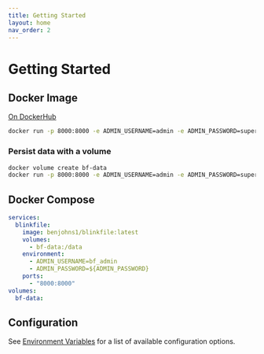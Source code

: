 ```yaml
---
title: Getting Started
layout: home
nav_order: 2
---
```

# Getting Started
## Docker Image
[On DockerHub](https://hub.docker.com/repository/docker/benjohns1/blinkfile)

```sh
docker run -p 8000:8000 -e ADMIN_USERNAME=admin -e ADMIN_PASSWORD=supersecretpassword benjohns1/blinkfile
```

### Persist data with a volume
```sh
docker volume create bf-data
docker run -p 8000:8000 -e ADMIN_USERNAME=admin -e ADMIN_PASSWORD=supersecretpassword -v bf-data:/data benjohns1/blinkfile
```

## Docker Compose
```yaml
services:
  blinkfile:
    image: benjohns1/blinkfile:latest
    volumes:
      - bf-data:/data
    environment:
      - ADMIN_USERNAME=bf_admin
      - ADMIN_PASSWORD=${ADMIN_PASSWORD}
    ports:
      - "8000:8000"
volumes:
  bf-data:
```
## Configuration
See [Environment Variables](./environment-variables.html) for a list of available configuration options.
